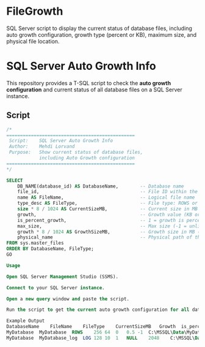 # FileGrowth
SQL Server script to display the current status of database files, including auto growth configuration, growth type (percent or KB), maximum size, and physical file location.


# SQL Server Auto Growth Info

This repository provides a T-SQL script to check the **auto growth configuration** and current status of all database files on a SQL Server instance.  

## Script

```sql
/*
===============================================
 Script:    SQL Server Auto Growth Info
 Author:    Mehdi Lorvand
 Purpose:   Show current status of database files,
            including Auto Growth configuration
===============================================
*/

SELECT 
    DB_NAME(database_id) AS DatabaseName,        -- Database name
    file_id,                                     -- File ID within the database
    name AS FileName,                            -- Logical file name
    type_desc AS FileType,                       -- File type: ROWS or LOG
    size * 8 / 1024 AS CurrentSizeMB,            -- Current size in MB
    growth,                                      -- Growth value (KB or %)
    is_percent_growth,                           -- 1 = growth is percent, 0 = KB
    max_size,                                    -- Max size (-1 = unlimited)
    growth * 8 / 1024 AS GrowthSizeMB,           -- Growth size in MB (if KB based)
    physical_name                                -- Physical path of the file
FROM sys.master_files
ORDER BY DatabaseName, FileType;
GO

Usage

Open SQL Server Management Studio (SSMS).

Connect to your SQL Server instance.

Open a new query window and paste the script.

Run the script to get the current auto growth configuration for all databases.

Example Output
DatabaseName	FileName	FileType	CurrentSizeMB	Growth	is_percent_growth	GrowthSizeMB	MaxSize	PhysicalName
MyDatabase	MyDatabase	ROWS	256	64	0	0.5	-1	C:\MSSQL\Data\MyDatabase.mdf
MyDatabase	MyDatabase_log	LOG	128	10	1	NULL	2048	C:\MSSQL\Data\MyDatabase.ldf
